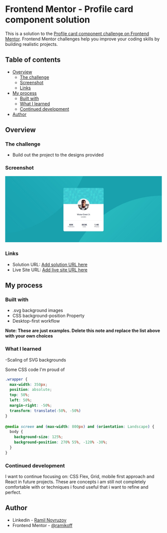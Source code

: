 # Frontend Mentor - Profile card component solution

This is a solution to the [Profile card component challenge on Frontend Mentor](https://www.frontendmentor.io/challenges/profile-card-component-cfArpWshJ). Frontend Mentor challenges help you improve your coding skills by building realistic projects. 

## Table of contents

- [Overview](#overview)
  - [The challenge](#the-challenge)
  - [Screenshot](#screenshot)
  - [Links](#links)
- [My process](#my-process)
  - [Built with](#built-with)
  - [What I learned](#what-i-learned)
  - [Continued development](#continued-development)
- [Author](#author)


## Overview

### The challenge

- Build out the project to the designs provided

### Screenshot

![](./screenshot.jpg)



### Links

- Solution URL: [Add solution URL here](https://www.frontendmentor.io/solutions/profilecardcomponentmain-html-css-YncF_lD9-)
- Live Site URL: [Add live site URL here](https://ramikoff.github.io/profile-card-component-main/)

## My process

### Built with

- .svg background images
- CSS background-position Property
- Desktop-first workflow



**Note: These are just examples. Delete this note and replace the list above with your own choices**

### What I learned

-Scaling of SVG backgrounds


Some CSS code I'm proud of

```css
.wrapper {
  max-width: 350px;
  position: absolute;
  top: 50%;
  left: 50%;
  margin-right: -50%;
  transform: translate(-50%, -50%)
}

@media screen and (max-width: 800px) and (orientation: Landscape) {
  body {
    background-size: 125%;
    background-position: 270% 55%, -120% -30%;
  }
}

```


### Continued development

I want to continue focusing on: CSS Flex, Grid, mobile first approach and React in future projects. These are concepts i am still not completely comfortable with or techniques i found useful that i want to refine and perfect.



## Author

- Linkedin - [Ramil Novruzov](https://www.linkedin.com/in/ramilnovruzov/)
- Frontend Mentor - [@ramikoff](https://www.frontendmentor.io/profile/ramikoff)



